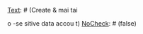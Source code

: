 [Text]: # (Create & mai
tai
 
o
-se
sitive data accou
t)
[NoCheck]: # (false)

[Text]: # (Сделать незащищенную учетную запись основной учетной записью на вашем компьютере)
[NoCheck]: # (false)

[Text]: # (Скрыть / защитить ваш менеджер паролей)
[NoCheck]: # (false)

[Text]: # (Check your rights about disclosure of i
formatio
)
[NoCheck]: # (false)